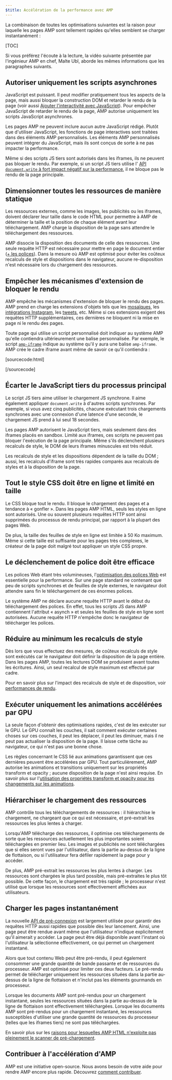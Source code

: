 ```yaml
---
$title: Accélération de la performance avec AMP
---
```


La combinaison de toutes les optimisations suivantes est la raison pour laquelle les pages AMP sont tellement rapides qu'elles semblent se charger instantanément :

[TOC]

Si vous préférez l'écoute à la lecture, la vidéo suivante présentée par l'ingénieur AMP en chef, Malte Ubl, aborde les mêmes informations que les paragraphes suivants.

<amp-youtube
    data-videoid="hVRkG1CQScA"
    layout="responsive"
    width="480" height="270">
</amp-youtube>

## Autoriser uniquement les scripts asynchrones

JavaScript est puissant.
Il peut modifier pratiquement tous les aspects de la page,
mais aussi bloquer la construction DOM et retarder le rendu de la page
(voir aussi [Ajouter l'interactivité avec JavaScript](https://developers.google.com/web/fundamentals/performance/critical-rendering-path/adding-interactivity-with-javascript)).
Pour empêcher JavaScript de retarder le rendu de la page,
AMP autorise uniquement les scripts JavaScript asynchrones.

Les pages AMP ne peuvent inclure aucun autre JavaScript rédigé.
Plutôt que d'utiliser JavaScript,
les fonctions de page interactives sont traitées dans des éléments AMP personnalisés.
Les éléments AMP personnalisés peuvent intégrer du JavaScript,
mais ils sont conçus de sorte à ne pas impacter la performance.

Même si des scripts JS tiers sont autorisés dans les iframes,
ils ne peuvent pas bloquer le rendu.
Par exemple, si un script JS tiers utilise l'
[API `document.write` à fort impact négatif sur la performance](http://www.stevesouders.com/blog/2012/04/10/dont-docwrite-scripts/),
il ne bloque pas le rendu de la page principale.

## Dimensionner toutes les ressources de manière statique

Les ressources externes, comme les images, les publicités ou les iframes, doivent déclarer leur taille dans le code HTML
pour permettre à AMP de déterminer la taille et la position de chaque élément avant leur téléchargement.
AMP charge la disposition de la page sans attendre le téléchargement des ressources.

AMP dissocie la disposition des documents de celle des ressources.
Une seule requête HTTP est nécessaire pour mettre en page le document entier
([+ les polices](#font-triggering-must-be-efficient)).
Dans la mesure où AMP est optimisé pour éviter les coûteux recalculs de style et dispositions dans le navigateur,
aucune re-disposition n'est nécessaire lors du chargement des ressources.

## Empêcher les mécanismes d'extension de bloquer le rendu

AMP empêche les mécanismes d'extension de bloquer le rendu des pages.
AMP prend en charge les extensions d'objets tels que les
[mosaïques](/docs/reference/extended/amp-lightbox.html), les
[intégrations Instagram](/docs/reference/extended/amp-instagram.html), les
[tweets](/docs/reference/extended/amp-twitter.html), etc.
Même si ces extensions exigent des requêtes HTTP supplémentaires,
ces dernières ne bloquent ni la mise en page ni le rendu des pages.

Toute page qui utilise un script personnalisé doit indiquer au système AMP
qu'elle contiendra ultérieurement une balise personnalisée.
Par exemple, le script [`amp-iframe`](/docs/reference/extended/amp-iframe.html)
indique au système qu'il y aura une balise `amp-iframe`.
AMP crée le cadre iframe avant même de savoir ce qu'il contiendra :

[sourcecode:html]
<script async custom-element="amp-iframe" src="https://cdn.ampproject.org/v0/amp-youtube-0.1.js"></script>
[/sourcecode]

## Écarter le JavaScript tiers du processus principal

Le script JS tiers aime utiliser le chargement JS synchrone.
Il aime également appliquer `document.write` à d'autres scripts synchrones.
Par exemple, si vous avez cinq publicités, chacune exécutant
trois chargements synchrones avec une connexion
d'une latence d'une seconde, le chargement JS prend à lui seul 18 secondes.

Les pages AMP autorisent le JavaScript tiers, mais seulement dans des iframes placés en sandbox.
Limité aux iframes, ces scripts ne peuvent pas bloquer l'exécution de la page principale.
Même s'ils déclenchent plusieurs recalculs de style,
le DOM de leurs iframes minuscules est très réduit.

Les recalculs de style et les dispositions dépendent de la taille du DOM ;
aussi, les recalculs d'iframe sont très rapides
comparés aux recalculs de styles et à la disposition de la page.

## Tout le style CSS doit être en ligne et limité en taille

Le CSS bloque tout le rendu. Il bloque le chargement des pages et a tendance à « gonfler ».
Dans les pages AMP HTML, seuls les styles en ligne sont autorisés.
Une ou souvent plusieurs requêtes HTTP sont ainsi supprimées du processus de rendu principal,
par rapport à la plupart des pages Web.

De plus, la taille des feuilles de style en ligne est limitée à 50 Ko maximum.
Même si cette taille est suffisante pour les pages très complexes,
le créateur de la page doit malgré tout appliquer un style CSS propre.

## Le déclenchement de police doit être efficace

Les polices Web étant très volumineuses,
l'[optimisation des polices Web](https://developers.google.com/web/fundamentals/performance/optimizing-content-efficiency/webfont-optimization)
est essentielle pour la performance.
Sur une page standard ne contenant que peu de scripts synchrones et de feuilles de style externes,
le navigateur doit attendre sans fin le téléchargement de ces énormes polices.

Le système AMP ne déclare aucune requête HTTP avant le début du téléchargement des polices.
En effet, tous les scripts JS dans AMP contiennent l'attribut « asynch »
et seules les feuilles de style en ligne sont autorisées.
Aucune requête HTTP n'empêche donc le navigateur de télécharger les polices.

## Réduire au minimum les recalculs de style

Dès lors que vous effectuez des mesures, de coûteux recalculs de style sont exécutés
car le navigateur doit définir la disposition de la page entière.
Dans les pages AMP, toutes les lectures DOM se produisent avant toutes les écritures.
Ainsi, un seul recalcul de style maximum est effectué par cadre.

Pour en savoir plus sur l'impact des recalculs de style et de disposition, voir
[performances de rendu](https://developers.google.com/web/fundamentals/performance/rendering/).

## Exécuter uniquement les animations accélérées par GPU

La seule façon d'obtenir des optimisations rapides, c'est de les exécuter sur le GPU.
Le GPU connaît les couches, il sait comment exécuter certaines choses sur ces couches,
il peut les déplacer, il peut les diminuer, mais il ne peut pas actualiser
la disposition de la page. Il laisse cette tâche au navigateur, ce qui n'est pas une bonne chose.

Les règles concernant le CSS lié aux animations garantissent que ces dernières peuvent être accélérées par GPU.
Tout particulièrement, AMP autorise les animations et transitions uniquement sur les propriétés transform et opacity
 ; aucune disposition de la page n'est ainsi requise.
En savoir plus sur
l'[utilisation des propriétés transform et opacity pour les changements sur les animations](https://developers.google.com/web/fundamentals/performance/rendering/stick-to-compositor-only-properties-and-manage-layer-count).

## Hiérarchiser le chargement des ressources

AMP contrôle tous les téléchargements de ressources : il hiérarchise
le chargement, ne chargeant que ce qui est nécessaire, et pré-extrait les ressources les plus lentes à charger.

Lorsqu'AMP télécharge des ressources, il optimise ces téléchargements
de sorte que les ressources actuellement les plus importantes soient téléchargées en premier lieu.
Les images et publicités ne sont téléchargées que si elles seront vues par l'utilisateur,
dans la partie au-dessus de la ligne de flottaison, ou si l'utilisateur fera défiler rapidement la page pour y accéder.

De plus, AMP pré-extrait les ressources les plus lentes à charger.
Les ressources sont chargées le plus tard possible, mais pré-extraites le plus tôt possible.
De cette façon, le chargement est très rapide ; le processeur
n'est utilisé que lorsque les ressources sont effectivement affichées aux utilisateurs.

## Charger les pages instantanément

La nouvelle [API de pré-connexion](http://www.w3.org/TR/resource-hints/#dfn-preconnect)
est largement utilisée pour garantir des requêtes HTTP aussi rapides que possible dès leur lancement.
Ainsi,
une page peut être rendue avant même que l'utilisateur n'indique explicitement qu'il aimerait y accéder.
La page peut être déjà disponible avant l'instant où l'utilisateur la sélectionne effectivement,
ce qui permet un chargement instantané.

Alors que tout contenu Web peut être pré-rendu,
il peut également consommer une grande quantité de bande passante et de ressources du processeur. AMP est optimisé pour limiter ces deux facteurs. Le pré-rendu permet de télécharger uniquement les ressources situées
dans la partie au-dessus de la ligne de flottaison et n'inclut pas les éléments gourmands en processeur.

Lorsque les documents AMP sont pré-rendus pour un chargement instantané,
seules les ressources situées dans la partie au-dessus de la ligne de flottaison sont effectivement téléchargées.
Lorsque les documents AMP sont pré-rendus pour un chargement instantané,
les ressources susceptibles d'utiliser une grande quantité de ressources du processeur (telles que les iframes tiers) ne sont pas téléchargées.

En savoir plus sur
les [raisons pour lesquelles AMP HTML n'exploite pas pleinement le scanner de pré-chargement](https://medium.com/@cramforce/why-amp-html-does-not-take-full-advantage-of-the-preload-scanner-7e7f788aa94e).

## Contribuer à l'accélération d'AMP
AMP est une initiative open-source.
Nous avons besoin de votre aide pour rendre AMP encore plus rapide.
Découvrez [comment contribuer](/docs/support/contribute.html).